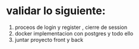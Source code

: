 # validar lo siguiente:
1. proceos de login y register , cierre de session
2. docker implementacion con postgres y todo ello
3. juntar proyecto front y back